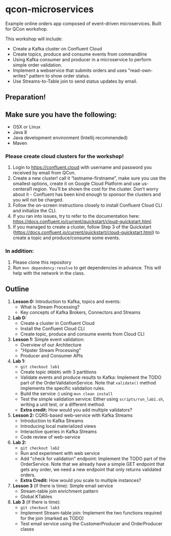 # qcon-microservices
Example online orders app composed of event-driven microservices. Built for QCon workshop.

This workshop will include:

- Create a Kafka cluster on Confluent Cloud
- Create topics, produce and consume events from commandline
- Using Kafka consumer and producer in a microservice to perform simple order validation.
- Implement a webservice that submits orders and uses "read-own-writes" pattern to show order status.
- Use Streams-to-Table join to send status updates by email.


## Preparation!

## Make sure you have the following:
- OSX or Linux
- Java 8
- Java development environment (Intellij recommended)
- Maven

### Please create cloud clusters for the workshop!

1. Login to https://confluent.cloud with username and password you received by email from QCon.
2. Create a new cluster! call it “lastname-firstname”, make sure you
use the smallest options, create it on Google Cloud Platform and use
us-centeral1 region. You'll be shown the cost for the cluster. Don't
worry about it - Confluent has been kind enough to sponsor the
clusters and you will not be charged.
3. Follow the on-screen instructions closely to install Confluent
Cloud CLI and initialize the CLI.
4. If you ran into issues, try to refer to the documentation here:
https://docs.confluent.io/current/quickstart/cloud-quickstart.html.
5. If you managed to create a cluster, follow Step 3 of the Quickstart
(https://docs.confluent.io/current/quickstart/cloud-quickstart.html)
to create a topic and produce/consume some events.

### In addition:
1. Please clone this repository
2. Run `mvn dependency:resolve` to get dependencies in advance. This will help with the network in the class.


## Outline

1. **Lesson 0:** Introduction to Kafka, topics and events:
    - What is Stream Processing?
    - Key concepts of Kafka Brokers, Connectors and Streams
2. **Lab 0:** 
    - Create a cluster in Confluent Cloud
    - Install the Confluent Cloud CLI
    - Create topic, produce and consume events from Cloud CLI
3. **Lesson 1:** Simple event validation:
    - Overview of our Architecture
    - "Hipster Stream Processing"
    - Producer and Consumer APIs
4. **Lab 1:** 
    - `git checkout lab1`
    - Create topic `ORDERS` with 3 partitions
    - Validate events and produce results to Kafka: Implement the TODO part of the OrderValidationService. Note that `validate()` method implements the specific validation rules.
    - Build the service :) using `mvn clean install`
    - Test the simple validation service: Either using `scripts/run_lab1.sh`, writing a unit test, or a different method.
    - **Extra credit:** How would you add multiple validators?
5. **Lesson 2:** CQRS-based web-service with Kafka Streams
    - Introduction to Kafka Streams
    - Introducing local materialized views
    - Interactive queries in Kafka Streams
    - Code review of web-service
6. **Lab 2:**
    - `git checkout lab2`
    - Run and experiment with web service
    - Add "check for validation" endpoint: Implement the TODO part of the OrderService. Note that we already have a simple GET endpoint that gets any order, we need a new endpoint that only returns validated orders.
    - **Extra Credit:** How would you scale to multiple instances?
7. **Lesson 3** (if there is time): Simple email service
    - Stream-table join enrichment pattern
    - Global KTables
8. **Lab 3** (if there is time):
    - `git checkout lab3`
    - Implement Stream-table join: Implement the two functions required for the join (marked as TODO)
    - Test email service using the CustomerProducer and OrderProducer clases



